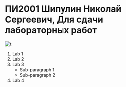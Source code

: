 # ПИ2001 Шипулин Николай Сергеевич, Для сдачи лабораторных работ 
![t](https://avatars.mds.yandex.net/i?id=bc1ba5453377cacf15ae9a3db56a6e9f9712a43b-7664017-images-thumbs&n=13)
1. Lab 1
2. Lab 2
3. Lab 3
    - Sub-paragraph 1
    - Sub-paragraph 2
4. Lab 4
